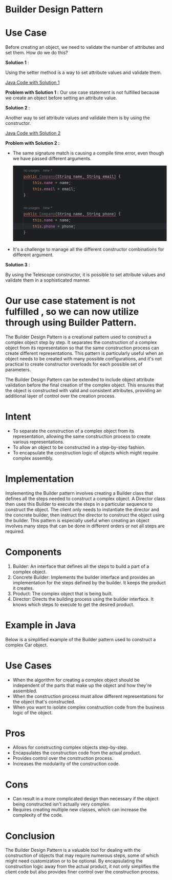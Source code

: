 # Builder Design Pattern

# Use Case
Before creating an object, we need to validate the number of attributes and set them. How do we do this?

**Solution 1** :  

Using the setter method is a way to set attribute values and validate them. 

[Java Code with Solution 1](https://github.com/sidhant97/DesignDoctrine/tree/main/builder/src/withoutBuilderV0)

**Problem with Solution 1 :**  Our use case statement is not fulfilled because we create an object before setting an attribute value.

**Solution 2** :

Another way to set attribute values and validate them is by using the constructor.

[Java Code with Solution 2](https://github.com/sidhant97/DesignDoctrine/tree/main/builder/src/withoutBuilderV1)

**Problem with Solution 2 :**  

* The same signature match is causing a compile time error, even though we have passed different arguments.

    ![img.png](img.png)

* It's a challenge to manage all the different constructor combinations for different argument.

**Solution 3** : 

By using the Telescope constructor, it is possible to set attribute values and validate them in a sophisticated manner.

# **Our use case statement is not fulfilled , so we can now utilize through using Builder Pattern.**

The Builder Design Pattern is a creational pattern used to construct a complex object step by step. It separates the construction of a complex object from its representation so that the same construction process can create different representations. This pattern is particularly useful when an object needs to be created with many possible configurations, and it's not practical to create constructor overloads for each possible set of parameters.

The Builder Design Pattern can be extended to include object attribute validation before the final creation of the complex object. This ensures that the object is constructed with valid and consistent attributes, providing an additional layer of control over the creation process.
# Intent
* To separate the construction of a complex object from its representation, allowing the same construction process to create various representations.
* To allow an object to be constructed in a step-by-step fashion.
* To encapsulate the construction logic of objects which might require complex assembly.

# Implementation
Implementing the Builder pattern involves creating a Builder class that defines all the steps needed to construct a complex object. A Director class then uses this Builder to execute the steps in a particular sequence to construct the object. The client only needs to instantiate the director and the concrete builder, then instruct the director to construct the object using the builder. This pattern is especially useful when creating an object involves many steps that can be done in different orders or not all steps are required.

# Components
1. Builder: An interface that defines all the steps to build a part of a complex object.
2. Concrete Builder: Implements the builder interface and provides an implementation for the steps defined by the builder. It keeps the product it creates.
3. Product: The complex object that is being built.
4. Director: Directs the building process using the builder interface. It knows which steps to execute to get the desired product. 

# Example in Java
Below is a simplified example of the Builder pattern used to construct a complex Car object.

# Use Cases
* When the algorithm for creating a complex object should be independent of the parts that make up the object and how they're assembled.
* When the construction process must allow different representations for the object that's constructed.
* When you want to isolate complex construction code from the business logic of the object.

# Pros
* Allows for constructing complex objects step-by-step.
* Encapsulates the construction code from the actual product.
* Provides control over the construction process.
* Increases the modularity of the construction code.
# Cons
* Can result in a more complicated design than necessary if the object being constructed isn't actually very complex.
* Requires creating multiple new classes, which can increase the complexity of the code.
# Conclusion
The Builder Design Pattern is a valuable tool for dealing with the construction of objects that may require numerous steps, some of which might need customization or to be optional. By encapsulating the construction logic away from the actual product, it not only simplifies the client code but also provides finer control over the construction process.